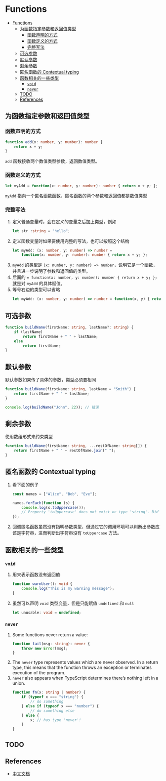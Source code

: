 # Functions


<!-- TOC -->

- [Functions](#functions)
    - [为函数指定参数和返回值类型](#为函数指定参数和返回值类型)
        - [函数声明的方式](#函数声明的方式)
        - [函数定义的方式](#函数定义的方式)
        - [完整写法](#完整写法)
    - [可选参数](#可选参数)
    - [默认参数](#默认参数)
    - [剩余参数](#剩余参数)
    - [匿名函数的 Contextual typing](#匿名函数的-contextual-typing)
    - [函数相关的一些类型](#函数相关的一些类型)
        - [`void`](#void)
        - [`never`](#never)
    - [TODO](#todo)
    - [References](#references)

<!-- /TOC -->


## 为函数指定参数和返回值类型
### 函数声明的方式
```ts
function add(x: number, y: number): number {
    return x + y;
}
```
`add` 函数接收两个数值类型参数，返回数值类型。

### 函数定义的方式
```ts
let myAdd = function(x: number, y: number): number { return x + y; };
```  
`myAdd` 指向一个匿名函数函数，匿名函数的两个参数和返回值都是数值类型

### 完整写法
1. 定义普通变量时，会在定义的变量之后加上类型，例如
    ```ts
    let str :string = "hello";
    ```
2. 定义函数变量时如果要使用完整的写法，也可以按照这个结构
    ```ts
    let myAdd: (x: number, y: number) => number =
        function(x: number, y: number): number { return x + y; };
    ```
3. `myAdd` 的类型是 `(x: number, y: number) => number`，说明它是一个函数，并且进一步说明了参数和返回值的类型。
4. 后面的 `= function(x: number, y: number): number { return x + y; };` 就是对 `myAdd` 的具体赋值。
5. 等号右边的类型可以省略
    ```ts
    let myAdd: (x: number, y: number) => number = function(x, y) { return x + y; };
    ```

      
## 可选参数
```ts
function buildName(firstName: string, lastName?: string) {
    if (lastName)
        return firstName + " " + lastName;
    else
        return firstName;
}
```


## 默认参数
默认参数如果传了具体的参数，类型必须要相同
```ts
function buildName(firstName: string, lastName = "Smith") {
    return firstName + " " + lastName;
}

console.log(buildName("John", 22)); // 错误
```


## 剩余参数
使用数组形式来约束类型
```ts
function buildName(firstName: string, ...restOfName: string[]) {
    return firstName + " " + restOfName.join(" ");
}
```

## 匿名函数的 Contextual typing
1. 看下面的例子
    ```ts
    const names = ["Alice", "Bob", "Eve"];
    
    names.forEach(function (s) {
        console.log(s.toUppercase()); 
        // Property 'toUppercase' does not exist on type 'string'. Did you mean 'toUpperCase'?
    });
    ```
2. 回调匿名函数虽然没有指明参数类型，但通过它的调用环境可以判断出参数应该是字符串，进而判断出字符串没有 `toUppercase` 方法。


   
## 函数相关的一些类型
### `void`
1. 用来表示函数没有返回值
    ```ts
    function warnUser(): void {
        console.log("This is my warning message");
    }
    ```
2. 虽然可以声明 `void` 类型变量，但是只能赋值 `undefined` 和 `null`
    ```ts
    let unusable: void = undefined;
    ```

### `never`
1. Some functions never return a value:
    ```ts
    function fail(msg: string): never {
        throw new Error(msg);
    }
    ```
2. The `never` type represents values which are never observed. In a return type, this means that the function throws an exception or terminates execution of the program.
3. `never` also appears when TypeScript determines there’s nothing left in a union.
    ```ts
    function fn(x: string | number) {
        if (typeof x === "string") {
            // do something
        } else if (typeof x === "number") {
            // do something else
        } else {
            x; // has type 'never'!
        }
    }
    ```


## TODO


## References
* [中文文档](https://www.tslang.cn/docs/handbook/functions.html)